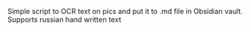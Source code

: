 Simple script to OCR text on pics and put it to .md file in Obsidian vault.
Supports russian hand written text
